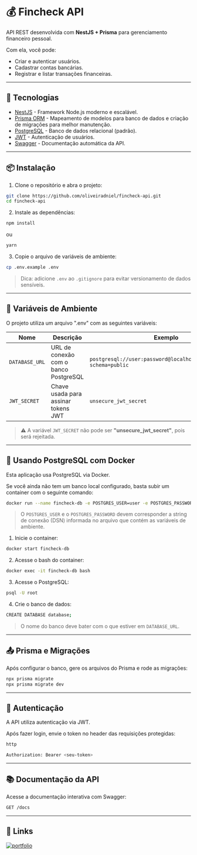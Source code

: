 # 💰 Fincheck API

API REST desenvolvida com **NestJS + Prisma** para gerenciamento financeiro pessoal.

Com ela, você pode:

- Criar e autenticar usuários.
- Cadastrar contas bancárias.
- Registrar e listar transações financeiras.

---

## 🚀 Tecnologias

- [NestJS](https://nestjs.com) - Framework Node.js moderno e escalável.
- [Prisma ORM](https://www.prisma.io/) - Mapeamento de modelos para banco de dados e criação de migrações para melhor manutenção.
- [PostgreSQL](https://postgresql.org/) - Banco de dados relacional (padrão).
- [JWT](https://jwt.io/) - Autenticação de usuários.
- [Swagger](https://swagger.io/) - Documentação automática da API.

---

## 📦 Instalação

1. Clone o repositório e abra o projeto:

```bash
git clone https://github.com/oliveiradniel/fincheck-api.git
cd fincheck-api
```

2. Instale as dependências:

```bash
npm install
```

ou

```bash
yarn
```

3. Copie o arquivo de variáveis de ambiente:

```bash
cp .env.example .env
```

> Dica: adicione `.env` ao `.gitignore` para evitar versionamento de dados sensíveis.

---

## 📄 Variáveis de Ambiente

O projeto utiliza um arquivo ".env" com as seguintes variáveis:

| Nome           | Descrição                             | Exemplo                                                            |
| -------------- | ------------------------------------- | ------------------------------------------------------------------ |
| `DATABASE_URL` | URL de conexão com o banco PostgreSQL | `postgresql://user:password@localhost:5432/database?schema=public` |
| `JWT_SECRET`   | Chave usada para assinar tokens JWT   | `unsecure_jwt_secret`                                              |

> ⚠️ A variável `JWT_SECRET` não pode ser **"unsecure_jwt_secret"**, pois será rejeitada.

---

## 🐳 Usando PostgreSQL com Docker

Esta aplicação usa PostgreSQL via Docker.

Se você ainda não tem um banco local configurado, basta subir um container com o seguinte comando:

```bash
docker run --name fincheck-db -e POSTGRES_USER=user -e POSTGRES_PASSWORD=password -p 5432:5432 -d postgres
```

> O `POSTGRES_USER` e o `POSTGRES_PASSWORD` devem corresponder a string de conexão (DSN) informada no arquivo que contém as variáveis de ambiente.

1. Inicie o container:

```bash
docker start fincheck-db
```

2. Acesse o bash do container:

```bash
docker exec -it fincheck-db bash
```

3. Acesse o PostgreSQL:

```bash
psql -U root
```

4. Crie o banco de dados:

```bash
CREATE DATABASE database;
```

> O nome do banco deve bater com o que estiver em `DATABASE_URL`.

---

## 📤 Prisma e Migrações

Após configurar o banco, gere os arquivos do Prisma e rode as migrações:

```bash
npx prisma migrate
npx prisma migrate dev
```

---

## 🔐 Autenticação

A API utiliza autenticação via JWT.

Após fazer login, envie o token no header das requisições protegidas:

```bash
http

Authorization: Bearer <seu-token>
```

---

## 📚 Documentação da API

Acesse a documentação interativa com Swagger:

```bash
GET /docs
```

---

## 🔗 Links

[![portfolio](https://img.shields.io/badge/meu_portfólio-00A6F4?style=for-the-badge&logo=reactquery&logoColor=white)](https://jovemprogramador.dev/)
